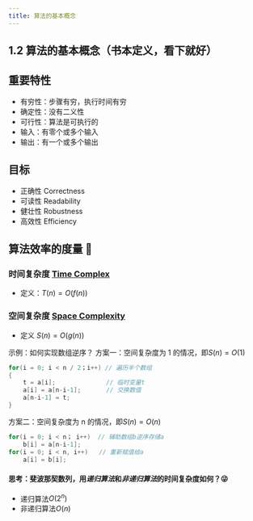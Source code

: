 ```yaml
---
title: 算法的基本概念
---
```

## 1.2 算法的基本概念（书本定义，看下就好）

## 重要特性

- 有穷性：步骤有穷，执行时间有穷
- 确定性：没有二义性
- 可行性：算法是可执行的
- 输入：有零个或多个输入
- 输出：有一个或多个输出

## 目标

- 正确性 Correctness
- 可读性 Readability
- 健壮性 Robustness
- 高效性 Efficiency

## 算法效率的度量 🤩

### 时间复杂度 [Time Complex](https://en.wikipedia.org/wiki/Time_complexity)

- 定义：$T(n) = O(f(n))$
<!-- - 算法的基本操作执行次数还随问题的 输入数据集的不同而不同
- 最坏时间复杂度
- 平均时间复杂度
- 最好时间复杂度
- 运算规则
- 加法规则
  - $T(n) = T_1(n)+T_2(n) = O(f(n))+O(g(n)) = O(\max(f(n),g(n)))$
- 乘法规则
  - $T(n) = T_1(n)\times T_2(n)=O(f(n))\times O(g(n)) = O(f(n)\times g(n))$
- 常见的渐进时间复杂度为
- $O(1) < O(\log_2n)<O(n)<O(n \log_2n)<O(n^2)<O(n^3)<O(n^k)<O(n!)<O(2^n)$ -->

### 空间复杂度 [Space Complexity](https://en.wikipedia.org/wiki/Space_complexity)

- 定义 $S(n) = O(g(n))$

示例：如何实现数组逆序？
方案一：空间复杂度为 1 的情况，即$S(n) = O(1)$

```cpp
for(i = 0; i < n / 2；i++) // 遍历半个数组
{
	t = a[i];              // 临时变量t
	a[i] = a[n-i-1];       // 交换数值
	a[n-i-1] = t;
}
```

方案二：空间复杂度为 n 的情况，即$S(n) = O(n)$

```cpp
for(i = 0; i < n； i++)  // 辅助数组b逆序存储a
	b[i] = a[n-i-1];
for(i = 0; i < n, i++)   // 重新赋值给a
	a[i] = b[i];
```

<!-- ### 习题 -->

<!-- #### 4【2011】

#### 5【2012】

#### 6【2013】

#### 7【2014】

#### 8【2017】

#### 10

#### 12 「算法原地工作的含义是指不需要任何额外的辅助空间」→ 错误，算法原地工作的含义是指辅助空间是常量

#### 13【2019】

#### 综合题 1 一个算法所需时间由下述递归方程表示，试求出该算法的时间复杂度的级别（或阶） $$T(n) = \begin{cases} 1, & n=1 \\ 2T(n/2)+n, & n>1 \end{cases}$$ 式中，n 是问题的规模，为简单起见，设 n 是 2 的整数次幂 →$$O(n\log_2n)$$

 -->

#### 思考：斐波那契数列，用*递归算法*和*非递归算法*的时间复杂度如何？😜

- 递归算法$O(2^n)$
- 非递归算法$O(n)$
